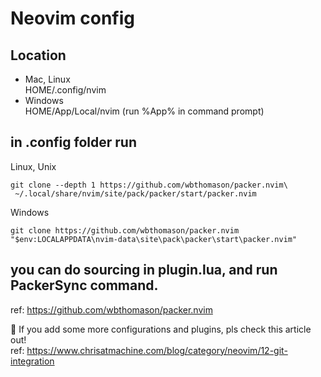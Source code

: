 # Neovim config

## Location 
 - Mac, Linux <br />
  HOME/.config/nvim
 - Windows <br />
  HOME/App/Local/nvim (run %App% in command prompt)
  

## in .config folder run

 Linux, Unix

```
git clone --depth 1 https://github.com/wbthomason/packer.nvim\
 ~/.local/share/nvim/site/pack/packer/start/packer.nvim
```

 Windows  

```
git clone https://github.com/wbthomason/packer.nvim "$env:LOCALAPPDATA\nvim-data\site\pack\packer\start\packer.nvim"
```

## you can do sourcing in plugin.lua, and run PackerSync command.

ref: https://github.com/wbthomason/packer.nvim


🎃 If you add some more configurations and plugins, pls check this article out! <br/>
ref: https://www.chrisatmachine.com/blog/category/neovim/12-git-integration
